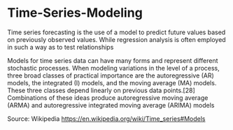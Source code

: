 # Time-Series-Modeling

Time series forecasting is the use of a model to predict future values based on previously observed values. While regression analysis is often employed in such a way as to test relationships

Models for time series data can have many forms and represent different stochastic processes. When modeling variations in the level of a process, three broad classes of practical importance are the autoregressive (AR) models, the integrated (I) models, and the moving average (MA) models. These three classes depend linearly on previous data points.[28] Combinations of these ideas produce autoregressive moving average (ARMA) and autoregressive integrated moving average (ARIMA) models

Source: Wikipedia 
https://en.wikipedia.org/wiki/Time_series#Models
